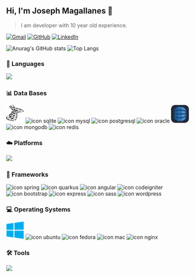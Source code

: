 <!-- Your title -->
## Hi, I'm Joseph Magallanes 👋
> I am developer with 10 year old experience.

<!-- Your badges - You can use the website to generate badges: https://shields.io/ -->
[![Gmail](https://img.shields.io/badge/Gmail-D14836?style=for-the-badge&logo=gmail&logoColor=white)](mailto:josephcarlos.jcmn@gmail.com)
[![GitHub](https://img.shields.io/badge/github-%23121011.svg?style=for-the-badge&logo=github&logoColor=white)](https://github.com/josephmn)
[![LinkedIn](https://img.shields.io/badge/linkedin-%230077B5.svg?style=for-the-badge&logo=linkedin&logoColor=white)](https://www.linkedin.com/in/joseph-magallanes-nolazco/)
<br />
<!--&nbsp;-->
<!--![Most Languages](https://github-readme-stats.anuraghazra1.vercel.app/api/top-langs/?username=josephmn&theme=light&hide_border=true&no-bg=true&no-frame=true&langs_count=10)-->
<!--[![Top Langs](https://github-readme-stats.vercel.app/api/top-langs/?username=josephmn)](https://github.com/anuraghazra/github-readme-stats)-->
<!--![Top Langs](https://github-readme-stats.vercel.app/api/top-langs/?username=josephmn&size_weight=0.5&count_weight=0.5)-->
<!--![Top Langs](https://github-readme-stats.vercel.app/api/top-langs/?username=josephmn&hide=javascript,html)-->
<!--[![Top Langs](https://github-readme-stats.vercel.app/api/top-langs/?username=josephmn&layout=donut)](https://github.com/josephmn/github-readme-stats)-->
<!--[![Top Langs](https://github-readme-stats.vercel.app/api/top-langs/?username=josephmn&layout=donut-vertical)](https://github.com/josephmn/github-readme-stats)-->
<!--[![Top Langs](https://github-readme-stats.vercel.app/api/top-langs/?username=josephmn&layout=pie)](https://github.com/josephmn/github-readme-stats)-->

<!-- chart -->
![Anurag's GitHub stats](https://github-readme-stats.vercel.app/api?username=josephmn&show_icons=true&bg_color=00000000)
![Top Langs](https://github-readme-stats.vercel.app/api/top-langs/?username=josephmn&layout=compact)
<!--![Top Langs](https://github-readme-stats.vercel.app/api/top-langs/?username=josephmn&hide_progress=true)-->

<!-- Languages -->
### 🚀 Languages
<p align="left">
  <a href="https://skillicons.dev">
    <img src="https://skillicons.dev/icons?i=java,cs,dotnet,nodejs,php,html,css" />
  </a>
</p>

<!-- Data Bases -->
### 📊 Data Bases
<p align="left">
  <img height="48px" width="48px" alt="icon mssql" src="https://raw.githubusercontent.com/fizzed/font-mfizz/ccff3ec9555918c0a67ed6b5f360af5841045e3e/src/svg/mssql.svg"/>
  <img height="48px" width="48px" alt="icon sqlite" src="https://www.vectorlogo.zone/logos/sqlite/sqlite-icon.svg"/>
  <img height="48px" width="48px" alt="icon mysql" src="https://www.vectorlogo.zone/logos/mysql/mysql-icon.svg"/>
  <img height="48px" width="48px" alt="icon postgresql" src="https://www.vectorlogo.zone/logos/postgresql/postgresql-icon.svg"/>
  <img height="48px" width="48px" alt="icon oracle" src="https://www.vectorlogo.zone/logos/oracle/oracle-icon.svg"/>
  <img height="48px" width="48px" alt="icon dynamodb" src="https://raw.githubusercontent.com/tandpfun/skill-icons/65dea6c4eaca7da319e552c09f4cf5a9a8dab2c8/icons/DynamoDB-Dark.svg"/>
  <img height="48px" width="48px" alt="icon mongodb" src="https://www.vectorlogo.zone/logos/mongodb/mongodb-icon.svg"/>
  <img height="48px" width="48px" alt="icon redis" src="https://www.vectorlogo.zone/logos/redis/redis-icon.svg"/>
</p>

<!-- Platforms -->
### ☁️ Platforms
<p align="left">
  <a href="https://skillicons.dev">
    <img src="https://skillicons.dev/icons?i=azure,aws,docker,kubernetes,openshift" />
  </a>
</p>

<!-- Frameworks -->
### 📁 Frameworks
<p align="left">
  <img height="48px" width="48px" alt="icon spring" src="https://www.vectorlogo.zone/logos/springio/springio-icon.svg"/>
  <img height="48px" width="48px" alt="icon quarkus" src="https://raw.githubusercontent.com/gilbarbara/logos/de2c1f96ff6e74ea7ea979b43202e8d4b863c655/logos/quarkus-icon.svg"/>
  <img height="48px" width="48px" alt="icon angular" src="https://www.vectorlogo.zone/logos/angular/angular-icon.svg"/>
  <img height="48px" width="48px" alt="icon codeigniter" src="https://vectorwiki.com/images/Y1YX7__codeigniter.svg"/>
  <img height="48px" width="48px" alt="icon bootstrap" src="https://www.vectorlogo.zone/logos/getbootstrap/getbootstrap-icon.svg"/>
  <img height="48px" width="48px" alt="icon express" src="https://www.vectorlogo.zone/logos/expressjs/expressjs-icon.svg"/>
  <img height="48px" width="48px" alt="icon sass" src="https://www.vectorlogo.zone/logos/sass-lang/sass-lang-icon.svg"/>
  <img height="48px" width="48px" alt="icon wordpress" src="https://www.vectorlogo.zone/logos/wordpress/wordpress-tile.svg"/>
</p>

<!-- Operating Systems -->
### 💻 Operating Systems
<p align="left">
  <img height="48px" width="48px" alt="icon windows" src="https://raw.githubusercontent.com/devicons/devicon/54cfe13ac10eaa1ef817a343ab0a9437eb3c2e08/icons/windows8/windows8-original.svg"/>
  <img height="48px" width="48px" alt="icon ubuntu" src="https://www.vectorlogo.zone/logos/ubuntu/ubuntu-tile.svg"/>
  <img height="48px" width="48px" alt="icon fedora" src="https://www.vectorlogo.zone/logos/getfedora/getfedora-icon.svg"/>
  <img height="48px" width="48px" alt="icon mac" src="https://www.vectorlogo.zone/logos/apple/apple-tile.svg"/>
  <img height="48px" width="48px" alt="icon nginx" src="https://www.vectorlogo.zone/logos/nginx/nginx-icon.svg"/>
</p>

<!-- Tools -->
### 🛠️ Tools
<p align="left">
  <a href="https://skillicons.dev">
    <img src="https://skillicons.dev/icons?i=github,gitlab,bitbucket,linux,bash,jenkins,terraform,idea,postman,visualstudio,vscode,notion,discord,eclipse,elasticsearch,grafana,maven,gradle,powershell,sketchup" />
  </a>
</p>

